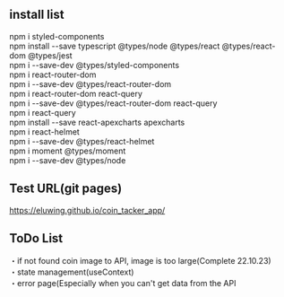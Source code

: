 ## install list

npm i styled-components  
npm install --save typescript @types/node @types/react @types/react-dom @types/jest  
npm i --save-dev @types/styled-components  
npm i react-router-dom  
npm i --save-dev @types/react-router-dom  
npm i react-router-dom react-query  
npm i --save-dev @types/react-router-dom react-query  
npm i react-query  
npm install --save react-apexcharts apexcharts  
npm i react-helmet  
npm i --save-dev @types/react-helmet  
npm i moment @types/moment  
npm i --save-dev @types/node  

## Test URL(git pages)
https://eluwing.github.io/coin_tacker_app/

## ToDo List

・if not found coin image to API, image is too large(Complete 22.10.23)  
・state management(useContext)  
・error page(Especially when you can't get data from the API  
